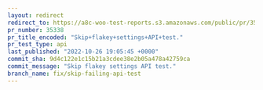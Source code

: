 ```yaml
---
layout: redirect
redirect_to: https://a8c-woo-test-reports.s3.amazonaws.com/public/pr/35338/api/index.html
pr_number: 35338
pr_title_encoded: "Skip+flakey+settings+API+test."
pr_test_type: api
last_published: "2022-10-26 19:05:45 +0000"
commit_sha: 9d4c122e1c15b21a3cdee38e2b05a478a42759ca
commit_message: "Skip flakey settings API test."
branch_name: fix/skip-failing-api-test
---
```

